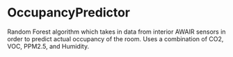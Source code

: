# OccupancyPredictor
Random Forest algorithm which takes in data from interior AWAIR sensors in order to predict actual occupancy of the room. Uses a combination of CO2, VOC, PPM2.5, and Humidity.
